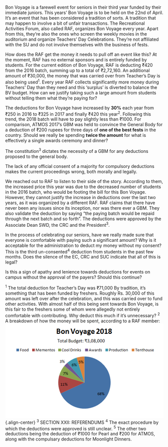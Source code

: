 <!-- TITLE: Bon Voyage 2018 Deductions-->
<!-- SUBTITLE: ₹420 is being deducted from every 2016 student on campus. Journal Club, BITS Hyderabad looks at the issue to understand the essence.   -->

Bon Voyage is a farewell event for seniors in their third year funded by their immediate juniors. This years’ Bon Voyage is to be held on the 22nd of April. It’s an event that has been considered a tradition of sorts. A tradition that may happen to involve a bit of unfair transactions. The Recreational Activities Forum, also called RAF, organizes Bon Voyage every year. Apart from this, they’re also the ones who screen the weekly movies in the auditorium and organize Teachers’ Day Celebrations. They’re not affiliated with the SU and do not involve themselves with the business of fests.

How does the RAF get the money it needs to pull off an event like this? At the moment, RAF has no external sponsors and is entirely funded by students. For the current edition of Bon Voyage, RAF is deducting ₹420 from the 2016 batch, summing up to a total of ₹2,72,160. An additional amount of ₹30,000, the money that was carried over from Teacher’s Day is also being used<sup>1</sup>. Every year RAF collects significantly more money during Teachers' Day than they need and this ‘surplus’ is diverted to balance the BV budget. How can we justify taking such a large amount from students without telling them what they’re paying for?

The deductions for Bon Voyage have increased by **30%** each year from ₹250 in 2016 to ₹325 in 2017 and finally ₹420 this year<sup>2</sup>. Following this trend, the 2018 batch will have to pay slightly less than ₹1000. For comparison, ATMOS 2017’s GBM was held to convince the General Body for a deduction of ₹200 rupees for three days of **one of the best fests** in the country. Should we really be spending **twice the amount** for what is effectively a single awards ceremony and dinner?

The constitution<sup>3</sup> dictates the necessity of a GBM for any deductions proposed to the general body.

The lack of any official consent of a majority for compulsory deductions makes the current proceedings wrong, both morally and legally.

We reached out to RAF to listen to their side of the story. According to them, the increased price this year was due to the decreased number of students in the 2016 batch, who would be footing the bill for this Bon Voyage. However, they cannot justify the increase in deductions over the last two years, as it was organized by a different RAF. RAF claims that there have never been any issues since its inception, nor was there ever a GBM. They also validate the deduction by saying “the paying batch would be repaid through the next batch and so forth”. The deductions were approved by the Associate Dean SWD, the CRC and the President<sup>3</sup>.

In the process of celebrating our seniors, have we really made sure that everyone is comfortable with paying such a significant amount? Why is it acceptable for the administration to deduct my money without my consent? This is the third un-consented<sup>4</sup> deduction from students in the past few months. Does the silence of the EC, CRC and SUC indicate that all of this is legal?
 
Is this a sign of apathy and lenience towards deductions for events on campus without the approval of the payers? Should this continue?
 


<sup>1</sup> The total deduction for Teacher’s Day was ₹71,000 By tradition, it’s something that has been funded by freshers. Roughly Rs. 30,000 of this amount was left over after the celebration, and this was carried over to fund other activities. With almost half of this being sent towards Bon Voyage, is this fair to the freshers some of whom were allegedly not entirely comfortable with contributing. Why deduct this much if it’s unnecessary?
<sup>2</sup> A breakdown of how the money will be spent, according to a RAF member:
![Bon Voyage Budget 2018](/uploads/news/bon-voyage-budget-2018.png "Bon Voyage Budget 2018"){.align-center}
<sup>3</sup> SECTION XXII: REFERENDUMS
<sup>4</sup> The exact procedure by which the deductions were approved is still unclear. 
<sup>5</sup> The other two deductions being the deduction of ₹1000 for Pearl and ₹200 for ATMOS, along with the compulsary deductions for Moonlight Dinners. 

